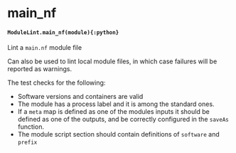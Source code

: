 # main_nf

#### `ModuleLint.main_nf(module){:python}`

Lint a `main.nf` module file

Can also be used to lint local module files,
in which case failures will be reported as
warnings.

The test checks for the following:

- Software versions and containers are valid
- The module has a process label and it is among
  the standard ones.
- If a `meta` map is defined as one of the modules
  inputs it should be defined as one of the outputs,
  and be correctly configured in the `saveAs` function.
- The module script section should contain definitions
  of `software` and `prefix`
